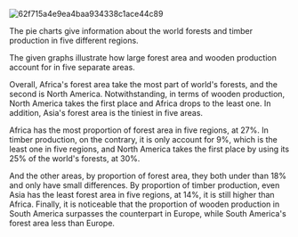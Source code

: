 ![62f715a4e9ea4baa934338c1ace44c89](https://daxue-oss.koocdn.com/upload/ti/sardine/2620000-2621000/2620500/62f715a4e9ea4baa934338c1ace44c89.png)

The pie charts give information about the world forests and timber production in five different regions.

The given graphs illustrate how large forest area and wooden production account for in five separate areas.

Overall, Africa's forest area take the most part of world's forests, and the second is North America. Notwithstanding, in terms of wooden production, North America takes the first place and Africa drops to the least one. In addition, Asia's forest area is the tiniest in five areas.

Africa has the most proportion of forest area in five regions, at 27%. In timber production, on the contrary, it is only account for 9%, which is the least one in five regions, and North America takes the first place by using its 25% of the world's forests, at 30%.

And the other areas, by proportion of forest area, they both under than 18% and only have small differences. By proportion of timber production, even Asia has the least forest area in five regions, at 14%, it is still higher than Africa. Finally, it is noticeable that the proportion of wooden production in South America surpasses the counterpart in Europe, while South America's forest area less than Europe.